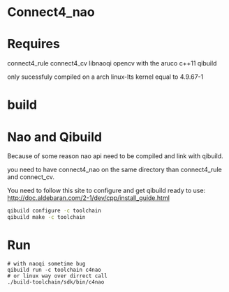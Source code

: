 # Connect4_nao

# Requires 

connect4_rule
connect4_cv
libnaoqi
opencv
with the aruco
c++11
qibuild 

only sucessfuly compiled on a arch linux-lts  kernel equal to 4.9.67-1
# build 

# Nao and Qibuild
Because of some reason nao api need to be compiled and link with qibuild.

you need to have connect4_nao on the same directory than connect4_rule and connect_cv.

You need to follow this site to configure and get qibuild ready to use:
http://doc.aldebaran.com/2-1/dev/cpp/install_guide.html

```bash
qibuild configure -c toolchain
qibuild make -c toolchain
```



# Run
```
# with naoqi sometime bug
qibuild run -c toolchain c4nao
# or linux way over dirrect call 
./build-toolchain/sdk/bin/c4nao

```
